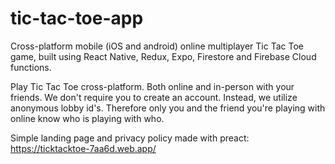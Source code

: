 # tic-tac-toe-app

Cross-platform mobile (iOS and android) online multiplayer Tic Tac Toe game, built using React Native, Redux, Expo, Firestore and Firebase Cloud functions.

Play Tic Tac Toe cross-platform. Both online and in-person with your friends. We don't require you to create an account. Instead, we utilize anonymous lobby id's. Therefore only you and the friend you're playing with online know who is playing with who.

Simple landing page and privacy policy made with preact: https://ticktacktoe-7aa6d.web.app/
